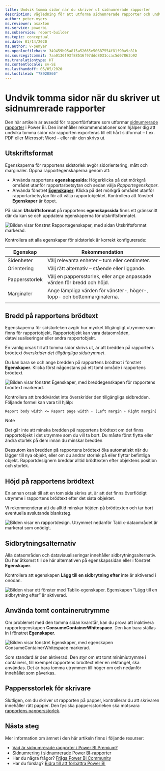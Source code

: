 ```yaml
---
title: Undvik tomma sidor när du skriver ut sidnumrerade rapporter
description: Vägledning för att utforma sidnumrerade rapporter och undvika tomma sidor vid utskrift.
author: peter-myers
ms.reviewer: asaxton
ms.service: powerbi
ms.subservice: report-builder
ms.topic: conceptual
ms.date: 01/14/2020
ms.author: v-pemyer
ms.openlocfilehash: 349459b95a815a52665e50687554f81f90a9c81b
ms.sourcegitcommit: 7aa0136f93f88516f97ddd8031ccac5d07863b92
ms.translationtype: HT
ms.contentlocale: sv-SE
ms.lasthandoff: 05/05/2020
ms.locfileid: "78920860"
---
```

# <a name="avoid-blank-pages-when-printing-paginated-reports"></a>Undvik tomma sidor när du skriver ut sidnumrerade rapporter

Den här artikeln är avsedd för rapportförfattare som utformar [sidnumrerade rapporter](../paginated-reports/paginated-reports-report-builder-power-bi.md) i Power BI. Den innehåller rekommendationer som hjälper dig att undvika tomma sidor när rapporten exporteras till ett hårt sidformat – t.ex. PDF eller Microsoft Word – eller när den skrivs ut.

## <a name="page-setup"></a>Utskriftsformat

Egenskaperna för rapportens sidstorlek avgör sidorientering, mått och marginaler. Öppna rapportegenskaperna genom att:

- Använda rapportens **egenskapssida**: Högerklicka på det mörkgrå området utanför rapportarbetsytan och sedan välja _Rapportegenskaper_.
- Använda fönstret [**Egenskaper**](../paginated-reports/paginated-reports-report-design-view.md#4-properties-pane): Klicka på det mörkgrå området utanför rapportarbetsytan för att välja rapportobjektet. Kontrollera att fönstret **Egenskaper** är öppet.

På sidan **Utskriftsformat** på rapportens **egenskapssida** finns ett gränssnitt där du kan se och uppdatera egenskaperna för utskriftsformatet.

![Bilden visar fönstret Rapportegenskaper, med sidan Utskriftsformat markerad.](media/report-paginated-blank-page/report-page-setup-properties.png)

Kontrollera att alla egenskaper för sidstorlek är korrekt konfigurerade:

|Egenskap|Rekommendation|
|---------|---------|
|Sidenheter|Välj relevanta enheter – tum eller centimeter.|
|Orientering|Välj rätt alternativ – stående eller liggande.|
|Pappersstorlek|Välj en pappersstorlek, eller ange anpassade värden för bredd och höjd.|
|Marginaler|Ange lämpliga värden för vänster-, höger-, topp- och bottenmarginalerna.|
|||

## <a name="report-body-width"></a>Bredd på rapportens brödtext

Egenskaperna för sidstorleken avgör hur mycket tillgängligt utrymme som finns för rapportobjekt. Rapportobjekt kan vara dataområden, datavisualiseringar eller andra rapportobjekt.

En vanlig orsak till att tomma sidor skrivs ut, är att bredden på rapportens brödtext _överskrider det tillgängliga sidutrymmet_.

Du kan bara se och ange bredden på rapportens brödtext i fönstret **Egenskaper**. Klicka först någonstans på ett tomt område i rapportens brödtext.

![Bilden visar fönstret Egenskaper, med breddegenskapen för rapportens brödtext markerad.](media/report-paginated-blank-page/report-body-properties-width.png)

Kontrollera att breddvärdet inte överskrider den tillgängliga sidbredden. Följande formel kan vara till hjälp:

```Report body width <= Report page width - (Left margin + Right margin)```

> [!NOTE]
> Det går inte att minska bredden på rapportens brödtext om det finns rapportobjekt i det utrymme som du vill ta bort. Du måste först flytta eller ändra storlek på dem innan du minskar bredden.
>
> Dessutom kan bredden på rapportens brödtext öka automatiskt när du lägger till nya objekt, eller om du ändrar storlek på eller flyttar befintliga objekt. Rapportdesignern breddar alltid brödtexten efter objektens position och storlek.

## <a name="report-body-height"></a>Höjd på rapportens brödtext

En annan orsak till att en tom sida skrivs ut, är att det finns överflödigt utrymme i rapportens brödtext efter det sista objektet.

Vi rekommenderar att du alltid minskar höjden på brödtexten och tar bort eventuella avslutande blanksteg.

![Bilden visar en rapportdesign. Utrymmet nedanför Tablix-dataområdet är markerat som onödigt.](media/report-paginated-blank-page/report-body-remove-trailing-space.png)

## <a name="page-break-options"></a>Sidbrytningsalternativ

Alla dataområden och datavisualiseringar innehåller sidbrytningsalternativ. Du har åtkomst till de här alternativen på egenskapssidan eller i fönstret **Egenskaper**.

Kontrollera att egenskapen **Lägg till en sidbrytning efter** inte är aktiverad i onödan.

![Bilden visar ett fönster med Tablix-egenskaper. Egenskapen ”Lägg till en sidbrytning efter” är aktiverad.](media/report-paginated-blank-page/data-region-page-break-option-after.png)

## <a name="consume-container-whitespace"></a>Använda tomt containerutrymme

Om problemet med den tomma sidan kvarstår, kan du prova att inaktivera rapportegenskapen **ConsumeContainerWhitespace**. Den kan bara ställas in i fönstret **Egenskaper**.

![Bilden visar fönstret Egenskaper, med egenskapen ConsumeContainerWhitespace markerad.](media/report-paginated-blank-page/report-properties-consumecontainerwhitespace.png)

Som standard är den aktiverad. Den styr om ett tomt minimiutrymme i containers, till exempel rapportens brödtext eller en rektangel, ska användas. Det är bara tomma utrymmen till höger om och nedanför innehållet som påverkas.

## <a name="printer-paper-size"></a>Pappersstorlek för skrivare

Slutligen, om du skriver ut rapporten på papper, kontrollerar du att skrivaren innehåller rätt papper. Den fysiska pappersstorleken ska motsvara [rapportens pappersstorlek](#page-setup).

## <a name="next-steps"></a>Nästa steg

Mer information om ämnet i den här artikeln finns i följande resurser:

- [Vad är sidnumrerade rapporter i Power BI Premium?](../paginated-reports/paginated-reports-report-builder-power-bi.md)
- [Sidnumrering i sidnumrerade Power BI-rapporter](../paginated-reports/paginated-reports-pagination.md)
- Har du några frågor? [Fråga Power BI Community](https://community.powerbi.com/)
- Har du förslag? [Bidra till att förbättra Power BI](https://ideas.powerbi.com)
